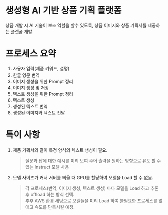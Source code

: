# 생성형 AI 기반 상품 기획 플랫폼
상품 개발 시 AI 기술이 보조 역할을 할수 있도록, 상품 이미지와 상품 기획서를 제공하는 플랫폼 개발  
# 프로세스 요약
1. 사용자 입력(제품 키워드, 설명)
2. 한글 영문 번역
3. 이미지 생성을 위한 Prompt 정리
4. 이미지 생성 및 저장
5. 텍스트 생성을 위한 Prompt 정리
6. 텍스트 생성
7. 생성된 텍스트 번역
8. 생성된 이미지와 텍스트 전달

# 특이 사항
1. 제품 기획서와 같이 특정 양식의 텍스트 생성이 필요.  
   > 질문과 답에 대한 예시를 미리 보여 주어 출력을 원하는 방향으로 유도 할 수 있는 Instruct 모델 사용  

2. 모델 사이즈가 커서 서버를 띄울 때 GPU를 할당하여 모델을 Load 할 수 없음.  
   > 각 프로세스(번역, 이미지 생성, 텍스트 생성) 마다 모델을 Load 하고 추론 후 offload 하는 방식 선택.  
   > 추후 AWS 환경 세팅으로 모델들을 미리 Load 하여 불필요한 프로세스를 없애고 속도를 단축시킬 예정.
